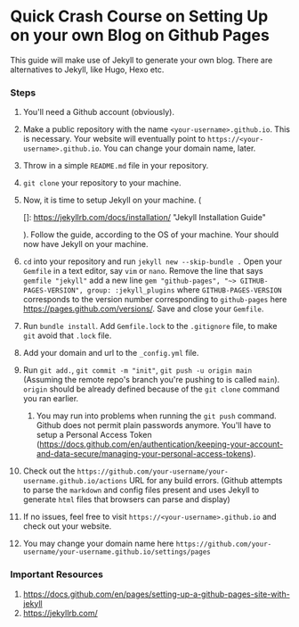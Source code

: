 # Quick Crash Course on Setting Up on your own Blog on Github Pages

This guide will make use of Jekyll to generate your own blog. There are alternatives to Jekyll, like Hugo, Hexo etc.

### Steps

1. You'll need a Github account (obviously).

2. Make a public repository with the name `<your-username>.github.io`. This is necessary. Your website will eventually point to `https://<your-username>.github.io`. You can change your domain name, later.

3. Throw in a simple `README.md` file in your repository.

4. `git clone` your repository to your machine.

5. Now, it is time to setup Jekyll on your machine. (

   []: https://jekyllrb.com/docs/installation/	"Jekyll Installation Guide"

   ). Follow the guide, according to the OS of your machine. Your should now have Jekyll on your machine.

6. `cd` into your repository and run `jekyll new --skip-bundle .` Open your `Gemfile` in a text editor, say `vim` or `nano`. Remove the line that says `gemfile "jekyll"` add a new line `gem "github-pages", "~> GITHUB-PAGES-VERSION", group: :jekyll_plugins` where `GITHUB-PAGES-VERSION` corresponds to the version number corresponding to `github-pages` here https://pages.github.com/versions/. Save and close your `Gemfile`.

7. Run `bundle install`. Add `Gemfile.lock` to the `.gitignore` file, to make `git` avoid that `.lock` file.

8. Add your domain and url to the `_config.yml` file.

9. Run `git add.`, `git commit -m "init"`, `git push -u origin main` (Assuming the remote repo's branch you're pushing to is called `main`). `origin` should be already defined because of the `git clone` command you ran earlier.

   1. You may run into problems when running the `git push` command. Github does not permit plain passwords anymore. You'll have to setup a Personal Access Token (https://docs.github.com/en/authentication/keeping-your-account-and-data-secure/managing-your-personal-access-tokens).

10. Check out the `https://github.com/your-username/your-username.github.io/actions` URL for any build errors. (Github attempts to parse the `markdown` and config files present and uses Jekyll to generate `html` files that browsers can parse and display)

11. If no issues, feel free to visit `https://<your-username>.github.io` and check out your website.

12. You may change your domain name here `https://github.com/your-username/your-username.github.io/settings/pages`

### Important Resources

1. https://docs.github.com/en/pages/setting-up-a-github-pages-site-with-jekyll
2. https://jekyllrb.com/
